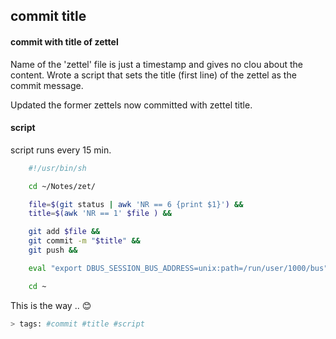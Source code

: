 commit title
---


#### commit with title of zettel


Name of the 'zettel' file is just a timestamp and gives no clou about the
content. Wrote a script that sets the title (first line) of the zettel as the commit
message.

Updated the former zettels now committed with zettel title.


#### script


script runs every 15 min.


```sh
    #!/usr/bin/sh

    cd ~/Notes/zet/

    file=$(git status | awk 'NR == 6 {print $1}') &&
    title=$(awk 'NR == 1' $file ) &&

    git add $file &&
    git commit -m "$title" &&
    git push &&

    eval "export DBUS_SESSION_BUS_ADDRESS=unix:path=/run/user/1000/bus"; /usr/bin/notify-send "zettel published on github"

    cd ~
```


This is the way .. 😊


```sh
> tags: #commit #title #script
```
